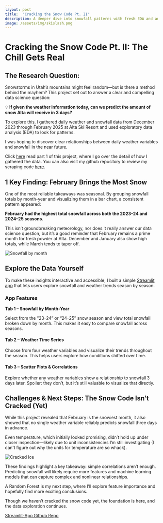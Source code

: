 ```yaml
---
layout: post
title:  "Cracking the Snow Code Pt. II"
description: A deeper dive into snowfall patterns with fresh EDA and an interactive app to explore the storm behind the stats.
image: /assets/img/skislash.png
---
```


# Cracking the Snow Code Pt. II: The Chill Gets Real

## The Research Question:

Snowstorms in Utah’s mountains might feel random—but is there a method behind the mayhem? This project set out to answer a clear and compelling data science question:

💡 **If given the weather information today, can we predict the amount of snow Alta will receive in 3 days?**

To explore this, I gathered daily weather and snowfall data from December 2023 through February 2025 at Alta Ski Resort and used exploratory data analysis (EDA) to look for patterns.

I was hoping to discover clear relationships between daily weather variables and snowfall in the near future.

Click [here](https://braydenhumpherys.github.io/Data-Grill-Blog/blog/Cracking-The-Snow-Code/) read part 1 of this project, where I go over the detail of how I gathered the data. You can also visit my github repository to review my scraping code [here](https://github.com/BraydenHumpherys/Snowfall-Prediction).

## 1 Key Finding: February Brings the Most Snow

One of the most reliable takeaways was seasonal. By grouping snowfall totals by month-year and visualizing them in a bar chart, a consistent pattern appeared:

**February had the highest total snowfall across both the 2023–24 and 2024–25 seasons.**

This isn’t groundbreaking meteorology, nor does it really answer our data science question, but it’s a good reminder that February remains a prime month for fresh powder at Alta. December and January also show high totals, while March tends to taper off.

![Snowfall by month]({{site.url}}/{{site.baseurl}}/assets/img/total_snowfall_by_month.png)

## Explore the Data Yourself

To make these insights interactive and accessible, I built a simple [Streamlit app](https://crack-the-snow-code.streamlit.app/) that lets users explore snowfall and weather trends season by season.

### App Features

**Tab 1 – Snowfall by Month-Year**

Select from the “23–24” or “24–25” snow season and view total snowfall broken down by month. This makes it easy to compare snowfall across seasons.

#### **Tab 2 – Weather Time Series**

Choose from four weather variables and visualize their trends throughout the season. This helps users explore how conditions shifted over time.

#### **Tab 3 – Scatter Plots & Correlations**

Explore whether any weather variables show a relationship to snowfall 3 days later. Spoiler: they don’t, but it’s still valuable to visualize that directly.

## Challenges & Next Steps: The Snow Code Isn’t Cracked (Yet)

While this project revealed that February is the snowiest month, it also showed that no single weather variable reliably predicts snowfall three days in advance.

Even temperature, which initially looked promising, didn’t hold up under closer inspection—likely due to unit inconsistencies I’m still investigating (I can't figure out why the units for temperature are so whack).

![Cracked Ice]({{site.url}}/{{site.baseurl}}/assets/img/total_snowfall_by_month.png)

These findings highlight a key takeaway: simple correlations aren’t enough. Predicting snowfall will likely require more features and machine learning models that can capture complex and nonlinear relationships.

A Random Forest is my next step, where I’ll explore feature importance and hopefully find more exciting conclusions.

Though we haven’t cracked the snow code yet, the foundation is here, and the data exploration continues.

[Streamlit-App Github Repo](https://github.com/BraydenHumpherys/SnowFall-App)

